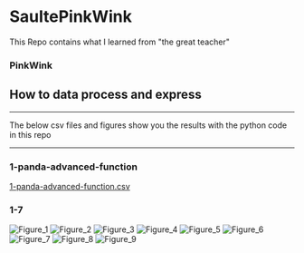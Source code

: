 # SaultePinkWink
This Repo contains what I learned from "the great teacher" 
### PinkWink

## How to data process and express
***
The below csv files and figures show you the results with the python code in this repo
***
### 1-panda-advanced-function
[1-panda-advanced-function.csv](https://github.com/JohnkeyLee/SaultePinkWink-chapter-1/files/11193096/1-panda-advanced-function.csv)

### 1-7
![Figure_1](https://user-images.githubusercontent.com/103592307/230974257-db2c6775-5a40-4f67-b072-dfeffe6c8e74.png)
![Figure_2](https://user-images.githubusercontent.com/103592307/230974258-4cc28e7a-ffba-4458-a233-1a5c31c7947b.png)
![Figure_3](https://user-images.githubusercontent.com/103592307/230974259-3594d1d4-764b-4157-b3da-8f16dea5797d.png)
![Figure_4](https://user-images.githubusercontent.com/103592307/230974260-dcb6dc1c-efaa-4236-8f5b-dd3dafce0418.png)
![Figure_5](https://user-images.githubusercontent.com/103592307/230974261-c5a8a6be-91d2-408d-af88-a5bbcf4baf83.png)
![Figure_6](https://user-images.githubusercontent.com/103592307/230974264-579147d9-0962-4025-aecf-4624879d888a.png)
![Figure_7](https://user-images.githubusercontent.com/103592307/230974265-067f924c-5bd9-4a4d-8ee0-688a0cb00301.png)
![Figure_8](https://user-images.githubusercontent.com/103592307/230974266-0f2610c7-d750-4bbb-b0a2-732861c5d882.png)
![Figure_9](https://user-images.githubusercontent.com/103592307/230974267-38383540-195d-44e9-88c8-426538d6db8a.png)
